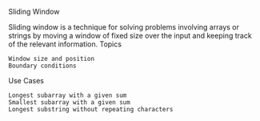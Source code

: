 Sliding Window

Sliding window is a technique for solving problems involving arrays or strings by moving a window of fixed size over the input and keeping track of the relevant information.
Topics

    Window size and position
    Boundary conditions

Use Cases

    Longest subarray with a given sum
    Smallest subarray with a given sum
    Longest substring without repeating characters
